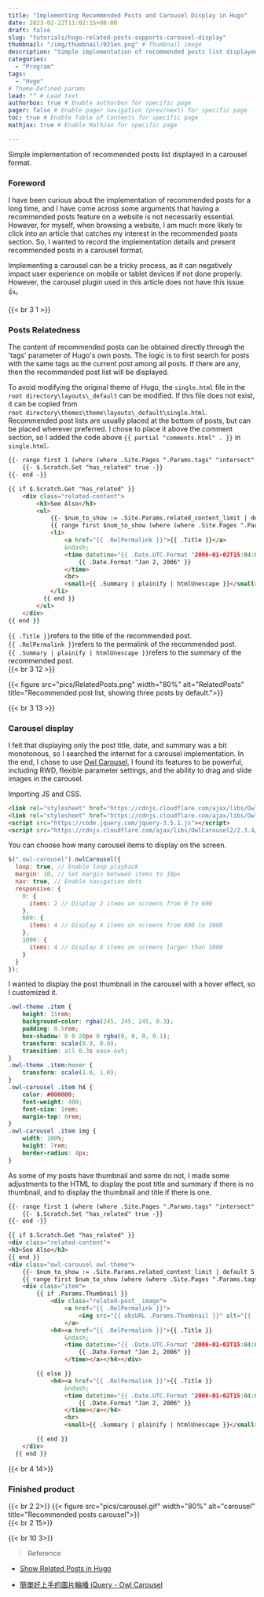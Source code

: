 ```yaml
---
title: "Implementing Recommended Posts and Carousel Display in Hugo"
date: 2023-02-22T11:02:15+08:00
draft: false
slug: "tutorials/hugo-related-posts-supports-carousel-display"
thumbnail: "/img/thumbnail/021en.png" # Thumbnail image
description: "Simple implementation of recommended posts list displayed in a carousel format."
categories:
  - "Program"
tags:
  - "Hugo"
# Theme-Defined params
lead: "" # Lead text
authorbox: true # Enable authorbox for specific page
pager: false # Enable pager navigation (prev/next) for specific page
toc: true # Enable Table of Contents for specific page
mathjax: true # Enable MathJax for specific page

---
```

Simple implementation of recommended posts list displayed in a carousel format.
<!--more-->

### Foreword
I have been curious about the implementation of recommended posts for a long time, and I have come across some arguments that having a recommended posts feature on a website is not necessarily essential. However, for myself, when browsing a website, I am much more likely to click into an article that catches my interest in the recommended posts section. So, I wanted to record the implementation details and present recommended posts in a carousel format.  

Implementing a carousel can be a tricky process, as it can negatively impact user experience on mobile or tablet devices if not done properly. However, the carousel plugin used in this article does not have this issue.👍。    

{{< br 3 1 >}}
### Posts Relatedness 
The content of recommended posts can be obtained directly through the 'tags' parameter of Hugo's own posts. The logic is to first search for posts with the same tags as the current post among all posts. If there are any, then the recommended post list will be displayed.    

To avoid modifying the original theme of Hugo, the `single.html` file in the `root directory\layouts\_default` can be modified. If this file does not exist, it can be copied from   
`root directory\themes\theme\layouts\_default\single.html`.  
Recommended post lists are usually placed at the bottom of posts, but can be placed wherever preferred. I chose to place it above the comment section, so I added the code above `{{ partial "comments.html" . }}` in `single.html`.

```HTML {linenos=inline}
{{- range first 1 (where (where .Site.Pages ".Params.tags" "intersect" .Params.tags) "Permalink" "!=" .Permalink) -}}
    {{- $.Scratch.Set "has_related" true -}}
{{- end -}}

{{ if $.Scratch.Get "has_related" }}
    <div class="related-content">
        <h3>See Also</h3>
        <ul>
            {{- $num_to_show := .Site.Params.related_content_limit | default 3 -}}
            {{ range first $num_to_show (where (where .Site.Pages ".Params.tags" "intersect" .Params.tags) "Permalink" "!=" .Permalink) }}
            <li>
                <a href="{{ .RelPermalink }}">{{ .Title }}</a>
                &ndash; 
                <time datetime="{{ .Date.UTC.Format "2006-01-02T15:04:05-0700" }}">
                    {{ .Date.Format "Jan 2, 2006" }}
                </time>
                <br> 
                <small>{{ .Summary | plainify | htmlUnescape }}</small>
            </li>
          {{ end }}
        </ul>
    </div>
{{ end }}
```
`{{ .Title }}`refers to the title of the recommended post.  
`{{ .RelPermalink }}`refers to the permalink of the recommended post.  
`{{ .Summary | plainify | htmlUnescape }}`refers to the summary of the recommended post.  
{{< br 3 12 >}}

{{< figure src="pics/RelatedPosts.png" width="80%" alt="RelatedPosts" title="Recommended post list, showing three posts by default.">}}  

{{< br 3 13 >}}

### Carousel display
I felt that displaying only the post title, date, and summary was a bit monotonous, so I searched the internet for a carousel implementation. In the end, I chose to use [Owl Carousel](https://owlcarousel2.github.io/OwlCarousel2/  "Owl Carousel"), I found its features to be powerful, including RWD, flexible parameter settings, and the ability to drag and slide images in the carousel.

Importing JS and CSS.
```HTML {linenos=inline}
<link rel="stylesheet" href="https://cdnjs.cloudflare.com/ajax/libs/OwlCarousel2/2.3.4/assets/owl.carousel.min.css"></link>
<link rel="stylesheet" href="https://cdnjs.cloudflare.com/ajax/libs/OwlCarousel2/2.3.4/assets/owl.theme.default.min.css"></link>
<script src="https://code.jquery.com/jquery-3.5.1.js"></script>
<script src="https://cdnjs.cloudflare.com/ajax/libs/OwlCarousel2/2.3.4/owl.carousel.min.js"></script>

```

You can choose how many carousel items to display on the screen.  
```JAVASCRIPT {linenos=inline}
$(".owl-carousel").owlCarousel({
  loop: true, // Enable loop playback
  margin: 10, // Set margin between items to 10px
  nav: true, // Enable navigation dots
  responsive: {
    0: {
      items: 2 // Display 2 items on screens from 0 to 600
    },
    600: {
      items: 4 // Display 4 items on screens from 600 to 1000
    },
    1000: {
      items: 4 // Display 4 items on screens larger than 1000
    }
  }
});

```


I wanted to display the post thumbnail in the carousel with a hover effect, so I customized it.
```CSS {linenos=inline}
.owl-theme .item {
	height: 15rem;
	background-color: rgba(245, 245, 245, 0.3);
	padding: 0.5rem;
	box-shadow: 0 0 20px 0 rgba(0, 0, 0, 0.1);
	transform: scale(0.9, 0.9);
	transition: all 0.3s ease-out;
}
.owl-theme .item:hover {
	transform: scale(1.0, 1.0);
}
.owl-carousel .item h4 {
	color: #000000;
	font-weight: 400;
	font-size: 1rem;
	margin-top: 0rem;
}
.owl-carousel .item img {
	width: 100%;
	height: 7rem;
	border-radius: 4px;
}

```

As some of my posts have thumbnail and some do not, I made some adjustments to the HTML to display the post title and summary if there is no thumbnail, and to display the thumbnail and title if there is one.  

```HTML {linenos=inline}
{{- range first 1 (where (where .Site.Pages ".Params.tags" "intersect" .Params.tags) "Permalink" "!=" .Permalink) -}}
	{{- $.Scratch.Set "has_related" true -}}
{{- end -}}

{{ if $.Scratch.Get "has_related" }}
<div class="related-content">
<h3>See Also</h3>
{{ end }}
<div class="owl-carousel owl-theme">
	{{- $num_to_show := .Site.Params.related_content_limit | default 5 -}}
	{{ range first $num_to_show (where (where .Site.Pages ".Params.tags" "intersect" .Params.tags) "Permalink" "!=" .Permalink) }}
	<div class="item">
		{{ if .Params.Thumbnail }}
			<div class="related-post__image">
				<a href="{{ .RelPermalink }}">
					<img src="{{ absURL .Params.Thumbnail }}" alt="{{ .Title }}"/>
				</a>
			<h4><a href="{{ .RelPermalink }}">{{ .Title }}
				&ndash; 
				<time datetime="{{ .Date.UTC.Format "2006-01-02T15:04:05-0700" }}">
					{{ .Date.Format "Jan 2, 2006" }}
				</time></a></h4></div>

		{{ else }}
			<h4><a href="{{ .RelPermalink }}">{{ .Title }}
				&ndash; 
				<time datetime="{{ .Date.UTC.Format "2006-01-02T15:04:05-0700" }}">
					{{ .Date.Format "Jan 2, 2006" }}
				</time></a></h4>
				<hr>
				<small>{{ .Summary | plainify | htmlUnescape }}</small>

		{{ end }}	
	</div>
  {{ end }}

```
{{< br 4 14>}} 

### Finished product
{{< br 2 2>}}
{{< figure src="pics/carousel.gif" width="80%" alt="carousel" title="Recommended posts carousel">}}  
{{< br 2 15>}} 


{{< br 10 3>}}
> Reference
- [Show Related Posts in Hugo](https://makewithhugo.com/show-related-posts/  "Show Related Posts in Hugo")

- [簡單好上手的圖片輪播 jQuery - Owl Carousel](https://ithelp.ithome.com.tw/articles/10247358  "簡單好上手的圖片輪播 jQuery - Owl Carousel")